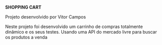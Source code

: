 __SHOPPING CART__

Projeto desenvolvido por Vitor Campos

Neste projeto foi desenvolvido um carrinho de compras totalmente dinâmico e os seus testes. Usando uma API do mercado livre para buscar os produtos a venda